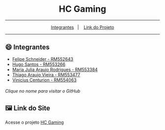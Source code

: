 <div align="center">
  <h1>HC Gaming</h1>
</div>
<hr/>

<p align="center">
  <a href="#smile-Integrantes">Integrantes</a>&nbsp;&nbsp;&nbsp;|&nbsp;&nbsp;&nbsp;
  <a href="#framed_picture-Layout">Link do Projeto</a>
</p>
<hr/>

## :smile: Integrantes

- [Felipe Schneider - RM552643](https://github.com/felpschneider)
- [Hugo Santos - RM553266](https://github.com/ThiagoAraujot/CP1-WebDevelopment/commits?author=guguim)
- [Maria Julia Araujo Rodrigues - RM553384](https://github.com/majuaraujo)
- [Thiago Araujo Vieira - RM553477](https://github.com/ThiagoAraujot)
- [Vinicius Centurion - RM554063](https://github.com/vinicenturion)

###### Clique no nome para visitar o GitHub

## :framed_picture: Link do Site

Acesse o projeto [HC Gaming](https://sprint-web-development.vercel.app/)
